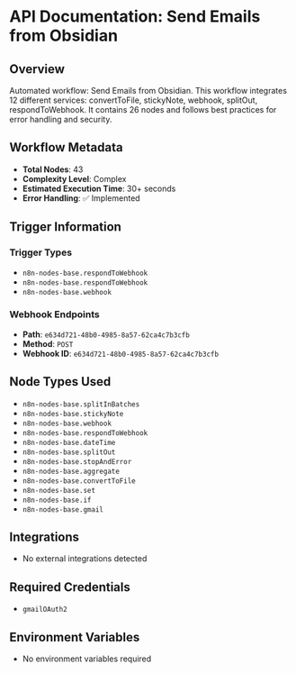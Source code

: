 # API Documentation: Send Emails from Obsidian

## Overview
Automated workflow: Send Emails from Obsidian. This workflow integrates 12 different services: convertToFile, stickyNote, webhook, splitOut, respondToWebhook. It contains 26 nodes and follows best practices for error handling and security.

## Workflow Metadata
- **Total Nodes**: 43
- **Complexity Level**: Complex
- **Estimated Execution Time**: 30+ seconds
- **Error Handling**: ✅ Implemented

## Trigger Information
### Trigger Types
- `n8n-nodes-base.respondToWebhook`
- `n8n-nodes-base.respondToWebhook`
- `n8n-nodes-base.webhook`

### Webhook Endpoints
- **Path**: `e634d721-48b0-4985-8a57-62ca4c7b3cfb`
- **Method**: `POST`
- **Webhook ID**: `e634d721-48b0-4985-8a57-62ca4c7b3cfb`


## Node Types Used
- `n8n-nodes-base.splitInBatches`
- `n8n-nodes-base.stickyNote`
- `n8n-nodes-base.webhook`
- `n8n-nodes-base.respondToWebhook`
- `n8n-nodes-base.dateTime`
- `n8n-nodes-base.splitOut`
- `n8n-nodes-base.stopAndError`
- `n8n-nodes-base.aggregate`
- `n8n-nodes-base.convertToFile`
- `n8n-nodes-base.set`
- `n8n-nodes-base.if`
- `n8n-nodes-base.gmail`

## Integrations
- No external integrations detected

## Required Credentials
- `gmailOAuth2`

## Environment Variables
- No environment variables required

